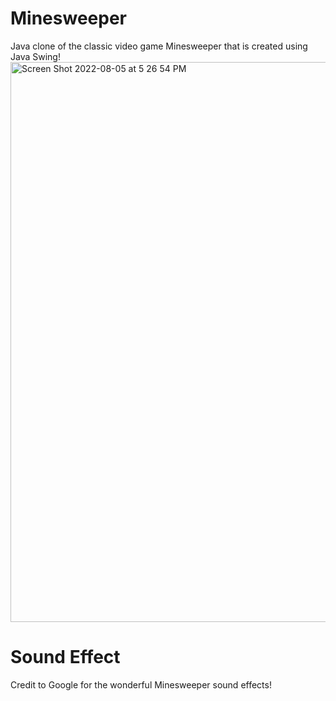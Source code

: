 # Minesweeper

Java clone of the classic video game Minesweeper that is created using Java Swing! 
<img width="896" alt="Screen Shot 2022-08-05 at 5 26 54 PM" src="https://user-images.githubusercontent.com/93874922/183206471-72eb8a7b-94d5-4f07-ab1a-c39ddd9a8e3b.png">


# Sound Effect
Credit to Google for the wonderful Minesweeper sound effects!
